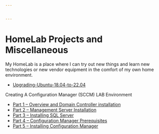 ```yaml
---


---
```


<h1 id="homelab-projects-and-miscellaneous">HomeLab Projects and Miscellaneous</h1>
<p>My HomeLab is a place where I can try out new things and learn new technologies or new vendor equipment in the comfort of my own home environment.</p>
<ul>
<li><a href="Upgrading-Ubuntu-18.04-to-22.04/Upgrading-Ubuntu-18.04-to-22.04.md">Upgrading-Ubuntu-18.04-to-22.04</a></li>
</ul>
<p>Creating A Configuration Manager (SCCM) LAB Environment</p>
<ul>
<li><a href="Creating-A-Configuration-Manager-(SCCM)-LAB-Environment-Part-1-Installing-Active-Directory/Installing-Active-Directory.md">Part 1 – Overview and Domain Controller installation</a></li>
<li><a href="Creating-A-Configuration-Manager-(SCCM)-LAB-Environment-Part-2-Installing-A-Management-Server/Installing-A-Management-Server.md">Part 2 – Management Server Installation</a></li>
<li><a href="Creating-A-Configuration-Manager-(SCCM)-LAB-Environment-Part-3-Installing-SQL-Server/Installing-SQL-Server.md">Part 3 – Installing SQL Server</a></li>
<li><a href="Creating-A-Configuration-Manager-(SCCM)-LAB-Environment-Part-4-Configuration-Manager-Prerequisites/Configuration-Manager-Prerequisites.md">Part 4 – Configuration Manager Prerequisites</a></li>
<li><a href="Creating-A-Configuration-Manager-(SCCM)-LAB-Environment-Part-5-Installing-Configuration-Manager/Installing-Configuration-Manager.md">Part 5 – Installing Configuration Manager</a></li>
</ul>

